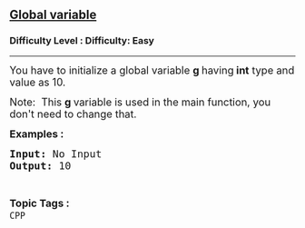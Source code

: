 <h2><a href="https://www.geeksforgeeks.org/problems/global-variable--141631/1?page=6&difficulty=Basic,Easy&status=unsolved&sortBy=accuracy">Global variable</a></h2><h3>Difficulty Level : Difficulty: Easy</h3><hr><div class="problems_problem_content__Xm_eO"><p><span style="font-size: 18px;">You have to initialize a global variable <strong>g&nbsp;</strong>having<strong>&nbsp;int</strong>&nbsp;type&nbsp;and value as 10.</span></p>
<p><span style="font-size: 18px;">Note:</span><span style="font-size: 18px;">&nbsp; This&nbsp;<strong>g&nbsp;</strong></span><span style="font-size: 18px;">variable is used in the main function, you don't need to change that.</span></p>
<p><span style="font-size: 18px;"><strong>Examples :</strong>&nbsp;</span></p>
<pre><span style="font-size: 18px;"><strong>Input: </strong>No Input
<strong>Output: </strong>10</span></pre></div><br><p><span style=font-size:18px><strong>Topic Tags : </strong><br><code>CPP</code>&nbsp;